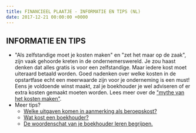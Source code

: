 ```yaml
---
title: FINANCIEEL PLAATJE - INFORMATIE EN TIPS (NL)
date: 2017-12-21 00:00:00 +0000
---
```

## INFORMATIE EN TIPS

* "Als zelfstandige moet je kosten maken" en "zet het maar op de zaak", zijn vaak gehoorde kreten in de ondernemerswereld. Je zou haast denken dat  alles gratis is voor een zelfstandige. Maar iedere kost moet uiteraard betaald worden. Goed nadenken over welke kosten in de opstartfase echt een meerwaarde zijn voor je onderneming is een must! Eens je voldoende winst maakt, zal je boekhouder je wel adviseren of er extra kosten gemaakt moeten worden. Lees meer over de ["mythe van het kosten maken"](https://www.xerius.be/blog/aftrekbare-beroepskosten-de-mythe-ontkracht).
* Meer tips?
  * [Welke uitgaven komen in aanmerking als beroepskost?](http://www.xerius.be/blog/aftrekbare-kosten/)
  * [Wat kost een boekhouder?](http://www.xerius.be/blog/kosten-boekhouder/)
  * [De woordenschat van je boekhouder leren begrijpen. ](https://www.xerius.be/begrippenlijst)